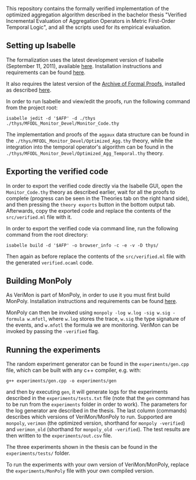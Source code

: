 This repository contains the formally verified implementation of the optimized aggregation algorithm described in the bachelor thesis "Verified Incremental Evaluation of Aggregation Operators in Metric First-Order Temporal Logic", and all the scripts used for its empirical evaluation.

Setting up Isabelle
-------------------

The formalization uses the latest development version of Isabelle (September 11, 2011), available [here](https://isabelle.sketis.net/devel/release_snapshot/). Installation instructions and requirements can be found [here](https://isabelle.in.tum.de/website-Isabelle2021/installation.html). 

It also requires the latest version of the [Archive of Formal Proofs](https://foss.heptapod.net/isa-afp/afp-devel/), installed as described [here](https://www.isa-afp.org/using.html).

In order to run Isabelle and view/edit the proofs, run the following command from the project root:

```
isabelle jedit -d '$AFP' -d ./thys ./thys/MFODL_Monitor_Devel/Monitor_Code.thy
```

The implementation and proofs of the `aggaux` data structure can be found in the `./thys/MFODL_Monitor_Devel/Optimized_Agg.thy` theory, while the integration into the temporal operator's algorithm can be found in the `./thys/MFODL_Monitor_Devel/Optimized_Agg_Temporal.thy` theory.

Exporting the verified code
---------------------------

In order to export the verified code directly via the Isabelle GUI, open the `Monitor_Code.thy` theory as described earlier, wait for all the proofs to complete (progress can be seen in the Theories tab on the right hand side), and then pressing the `theory exports` button in the bottom output tab. Afterwards, copy the exported code and replace the contents of the `src/verified.ml` file with it.

In order to export the verified code via command line, run the following command from the root directory:

```
isabelle build -d '$AFP' -o browser_info -c -e -v -D thys/
```

Then again as before replace the contents of the `src/verified.ml` file with the generated `verified.ocaml` code.

Building MonPoly
----------------

As VeriMon is part of MonPoly, in order to use it you must first build MonPoly. Installation instructions and requirements can be found [here](monpoly.md).

MonPoly can then be invoked using `monpoly -log w.log -sig w.sig -formula w.mfotl`, where `w.log` stores the trace, `w.sig` the type signature of the events, and `w.mfotl` the formula we are monitoring. VeriMon can be invoked by passing the `-verified` flag.

Running the experiments
-----------------------

The random experiment generator can be found in the `experiments/gen.cpp` file, which can be built with any c++ compiler, e.g. with:

```
g++ experiments/gen.cpp -o experiments/gen
```

and then by executing `gen`, it will generate logs for the experiments described in the `experiments/tests.txt` file (note that the `gen` command has to be run from the `experiments` folder in order to work). The parameters for the log generator are described in the thesis. The last column (commands) describes which versions of VeriMon/MonPoly to run. Supported are `monpoly`, `verimon` (the optimized version, shorthand for `monpoly -verified`) and `verimon_old` (shorthand for `monpoly_old -verified`). The test results are then written to the `experiments/out.csv` file.

The three experiments shown in the thesis can be found in the `experiments/tests/` folder.

To run the experiments with your own version of VeriMon/MonPoly, replace the `experiments/MonPoly` file with your own compiled version.